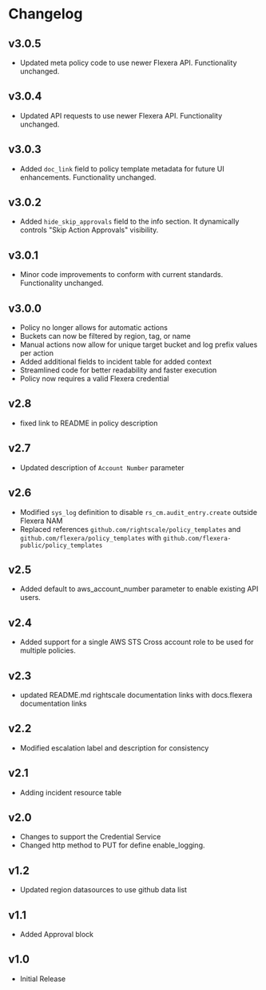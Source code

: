 # Changelog

## v3.0.5

- Updated meta policy code to use newer Flexera API. Functionality unchanged.

## v3.0.4

- Updated API requests to use newer Flexera API. Functionality unchanged.

## v3.0.3

- Added `doc_link` field to policy template metadata for future UI enhancements. Functionality unchanged.

## v3.0.2

- Added `hide_skip_approvals` field to the info section. It dynamically controls "Skip Action Approvals" visibility.

## v3.0.1

- Minor code improvements to conform with current standards. Functionality unchanged.

## v3.0.0

- Policy no longer allows for automatic actions
- Buckets can now be filtered by region, tag, or name
- Manual actions now allow for unique target bucket and log prefix values per action
- Added additional fields to incident table for added context
- Streamlined code for better readability and faster execution
- Policy now requires a valid Flexera credential

## v2.8

- fixed link to README in policy description

## v2.7

- Updated description of `Account Number` parameter

## v2.6

- Modified `sys_log` definition to disable `rs_cm.audit_entry.create` outside Flexera NAM
- Replaced references `github.com/rightscale/policy_templates` and `github.com/flexera/policy_templates` with `github.com/flexera-public/policy_templates`

## v2.5

- Added default to aws_account_number parameter to enable existing API users.

## v2.4

- Added support for a single AWS STS Cross account role to be used for multiple policies.

## v2.3

- updated README.md rightscale documentation links with docs.flexera documentation links

## v2.2

- Modified escalation label and description for consistency

## v2.1

- Adding incident resource table

## v2.0

- Changes to support the Credential Service
- Changed http method to PUT for define enable_logging.

## v1.2

- Updated region datasources to use github data list

## v1.1

- Added Approval block

## v1.0

- Initial Release
